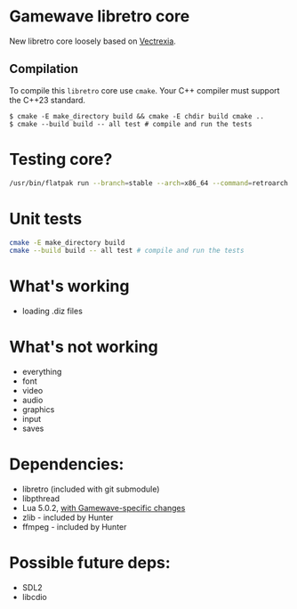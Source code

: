 # Gamewave libretro core

New libretro core loosely based on [Vectrexia](https://github.com/beardypig/vectrexia-emulator).

## Compilation

To compile this `libretro` core use `cmake`. Your C++ compiler must support the C++23 standard.

```shell
$ cmake -E make_directory build && cmake -E chdir build cmake ..
$ cmake --build build -- all test # compile and run the tests
```

# Testing core?

```bash
/usr/bin/flatpak run --branch=stable --arch=x86_64 --command=retroarch org.libretro.RetroArch -L /home/halamix2/repos/reverse/gamewave/gamewave-libretro/build/src/gamewave_libretro.so "/home/halamix2/repos/reverse/gamewave/games/Click! (USA)/gamewave.diz"
```

# Unit tests

```bash
cmake -E make_directory build
cmake --build build -- all test # compile and run the tests
```

# What's working

- loading .diz files

# What's not working

- everything
- font
- video
- audio
- graphics
- input
- saves

# Dependencies:

- libretro (included with git submodule)
- libpthread
- Lua 5.0.2, [with Gamewave-specific changes](https://github.com/gamewavefans/lua_gamewave)
- zlib - included by Hunter
- ffmpeg - included by Hunter
<!-- - libyuv - included by Hunter -->

# Possible future deps:

- SDL2
- libcdio
